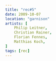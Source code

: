 ```yaml
---
title: "rec#5"
date: 2009-10-07
location: "garnison"
artists: [
    Philip Leitner,
    Christian Rainer,
    Florian Fennes,
    Matthias Koch,
]
tags: [rec]
---
```

